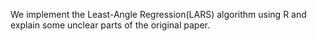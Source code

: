 We implement the Least-Angle Regression(LARS) algorithm using R and explain some unclear parts of the original paper.